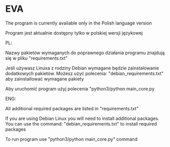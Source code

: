 # EVA



The program is currently available only in the Polish language version

Program jest aktualnie dostępny tylko w polskiej wersji językowej

PL:

Nazwy pakietów wymaganych do poprawnego działania programu znajdują się w pliku "requirements.txt"

Jeśli używasz Linuxa z rodziny Debian wymagane będzie zainstalowanie dodatkowych pakietów. Możesz użyć polecenia: "debian_requirements.txt" aby zainstallować wymagane pakiety

Aby uruchomić program użyj polecenia "python3/python main_core.py

ENG:

All additional required packages are listed in "requirements.txt"

If you are using Debian Linux you will need to install additional packages. You can use the command: "debian_requirements.txt" to install required packages

To run program use "python3/python main_core.py" command
